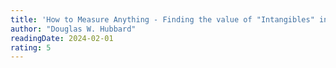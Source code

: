 ```yaml
---
title: 'How to Measure Anything - Finding the value of "Intangibles" in Business'
author: "Douglas W. Hubbard"
readingDate: 2024-02-01
rating: 5
---
```

